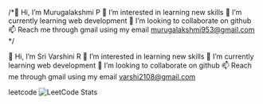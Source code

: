 /*👋 Hi, I’m Murugalakshmi P 
👀 I’m interested in learning new skills
🌱 I’m currently learning web development
💞️ I’m looking to collaborate on github
📫 Reach me through gmail using my email murugalakshmi953@gmail.com
*/

👋 Hi, I’m Sri Varshini R
👀 I’m interested in learning new skills
🌱 I’m currently learning web development
💞️ I’m looking to collaborate on github
📫 Reach me through gmail using my email varshi2108@gmail.com

leetcode
![LeetCode Stats](https://leetcard.jacoblin.cool/murugalakshmi2003?theme=dark&font=Antic%20Didone)
